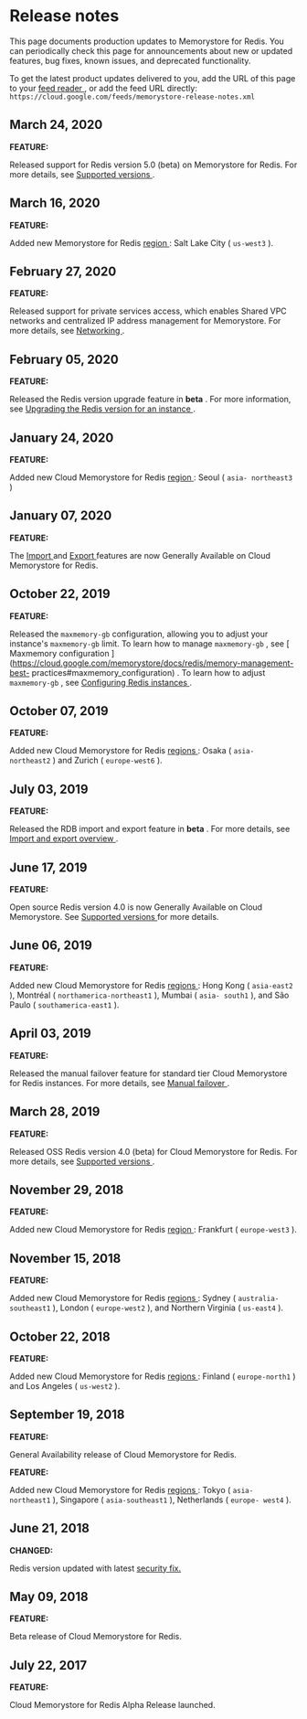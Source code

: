 #  Release notes

This page documents production updates to Memorystore for Redis. You can
periodically check this page for announcements about new or updated features,
bug fixes, known issues, and deprecated functionality.

To get the latest product updates delivered to you, add the URL of this page
to your [ feed reader
](https://wikipedia.org/wiki/Comparison_of_feed_aggregators) , or add the feed
URL directly: ` https://cloud.google.com/feeds/memorystore-release-notes.xml `

##  March 24, 2020

**FEATURE:**

Released support for Redis version 5.0 (beta) on Memorystore for Redis. For
more details, see [ Supported versions
](https://cloud.google.com/memorystore/docs/redis/supported-versions) .

##  March 16, 2020

**FEATURE:**

Added new Memorystore for Redis [ region
](https://cloud.google.com/memorystore/docs/redis/regions) : Salt Lake City (
` us-west3 ` ).

##  February 27, 2020

**FEATURE:**

Released support for private services access, which enables Shared VPC
networks and centralized IP address management for Memorystore. For more
details, see [ Networking
](https://cloud.google.com/memorystore/docs/redis/networking) .

##  February 05, 2020

**FEATURE:**

Released the Redis version upgrade feature in **beta** . For more information,
see [ Upgrading the Redis version for an instance
](https://cloud.google.com/memorystore/docs/redis/upgrading-instance-version)
.

##  January 24, 2020

**FEATURE:**

Added new Cloud Memorystore for Redis [ region
](https://cloud.google.com/memorystore/docs/redis/regions) : Seoul ( ` asia-
northeast3 ` )

##  January 07, 2020

**FEATURE:**

The [ Import ](https://cloud.google.com/memorystore/docs/redis/import-data)
and [ Export ](https://cloud.google.com/memorystore/docs/redis/export-data)
features are now Generally Available on Cloud Memorystore for Redis.

##  October 22, 2019

**FEATURE:**

Released the ` maxmemory-gb ` configuration, allowing you to adjust your
instance's ` maxmemory-gb ` limit. To learn how to manage ` maxmemory-gb ` ,
see [ Maxmemory configuration
](https://cloud.google.com/memorystore/docs/redis/memory-management-best-
practices#maxmemory_configuration) . To learn how to adjust ` maxmemory-gb ` ,
see [ Configuring Redis instances
](https://cloud.google.com/memorystore/docs/redis/configuring-redis) .

##  October 07, 2019

**FEATURE:**

Added new Cloud Memorystore for Redis [ regions
](https://cloud.google.com/memorystore/docs/redis/regions) : Osaka ( ` asia-
northeast2 ` ) and Zurich ( ` europe-west6 ` ).

##  July 03, 2019

**FEATURE:**

Released the RDB import and export feature in **beta** . For more details, see
[ Import and export overview
](https://cloud.google.com/memorystore/docs/redis/import-export-overview) .

##  June 17, 2019

**FEATURE:**

Open source Redis version 4.0 is now Generally Available on Cloud Memorystore.
See [ Supported versions
](https://cloud.google.com/memorystore/docs/redis/supported-versions) for more
details.

##  June 06, 2019

**FEATURE:**

Added new Cloud Memorystore for Redis [ regions
](https://cloud.google.com/memorystore/docs/redis/regions) : Hong Kong ( `
asia-east2 ` ), Montréal ( ` northamerica-northeast1 ` ), Mumbai ( ` asia-
south1 ` ), and São Paulo ( ` southamerica-east1 ` ).

##  April 03, 2019

**FEATURE:**

Released the manual failover feature for standard tier Cloud Memorystore for
Redis instances. For more details, see [ Manual failover
](https://cloud.google.com/memorystore/docs/redis/manual-failover-overview) .

##  March 28, 2019

**FEATURE:**

Released OSS Redis version 4.0 (beta) for Cloud Memorystore for Redis. For
more details, see [ Supported versions
](https://cloud.google.com/memorystore/docs/redis/supported-versions) .

##  November 29, 2018

**FEATURE:**

Added new Cloud Memorystore for Redis [ region
](https://cloud.google.com/memorystore/docs/redis/regions) : Frankfurt ( `
europe-west3 ` ).

##  November 15, 2018

**FEATURE:**

Added new Cloud Memorystore for Redis [ regions
](https://cloud.google.com/memorystore/docs/redis/regions) : Sydney ( `
australia-southeast1 ` ), London ( ` europe-west2 ` ), and Northern Virginia (
` us-east4 ` ).

##  October 22, 2018

**FEATURE:**

Added new Cloud Memorystore for Redis [ regions
](https://cloud.google.com/memorystore/docs/redis/regions) : Finland ( `
europe-north1 ` ) and Los Angeles ( ` us-west2 ` ).

##  September 19, 2018

**FEATURE:**

General Availability release of Cloud Memorystore for Redis.

**FEATURE:**

Added new Cloud Memorystore for Redis [ regions
](https://cloud.google.com/memorystore/docs/redis/regions) : Tokyo ( ` asia-
northeast1 ` ), Singapore ( ` asia-southeast1 ` ), Netherlands ( ` europe-
west4 ` ).

##  June 21, 2018

**CHANGED:**

Redis version updated with latest [ security fix.
](http://antirez.com/news/119)

##  May 09, 2018

**FEATURE:**

Beta release of Cloud Memorystore for Redis.

##  July 22, 2017

**FEATURE:**

Cloud Memorystore for Redis Alpha Release launched.

